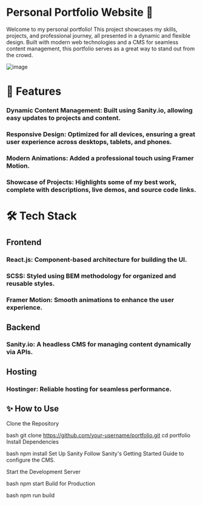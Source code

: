 # Personal Portfolio Website 🌟

Welcome to my personal portfolio! This project showcases my skills, projects, and professional journey, all presented in a dynamic and flexible design. Built with modern web technologies and a CMS for seamless content management, this portfolio serves as a great way to stand out from the crowd.

![image](https://github.com/user-attachments/assets/9650abd3-0231-4cc7-9f28-539f4abb426e)

# 🚀 Features

### Dynamic Content Management: Built using Sanity.io, allowing easy updates to projects and content.

### Responsive Design: Optimized for all devices, ensuring a great user experience across desktops, tablets, and phones.

### Modern Animations: Added a professional touch using Framer Motion.

### Showcase of Projects: Highlights some of my best work, complete with descriptions, live demos, and source code links.


# 🛠️ Tech Stack

## Frontend
### React.js: Component-based architecture for building the UI.
### SCSS: Styled using BEM methodology for organized and reusable styles.
### Framer Motion: Smooth animations to enhance the user experience.

## Backend
### Sanity.io: A headless CMS for managing content dynamically via APIs.

## Hosting
### Hostinger: Reliable hosting for seamless performance.

## ✨ How to Use
Clone the Repository

bash
git clone https://github.com/your-username/portfolio.git
cd portfolio
Install Dependencies

bash
npm install
Set Up Sanity
Follow Sanity's Getting Started Guide to configure the CMS.

Start the Development Server

bash
npm start
Build for Production

bash
npm run build


